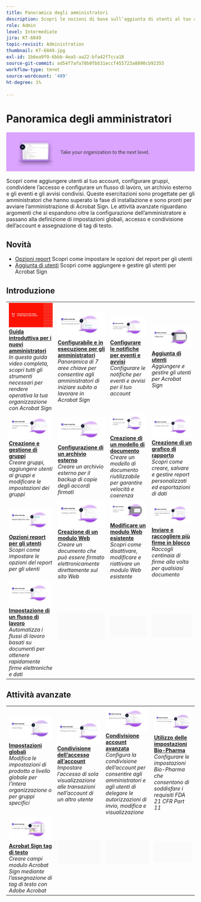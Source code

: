 ```yaml
---
title: Panoramica degli amministratori
description: Scopri le nozioni di base sull’aggiunta di utenti al tuo account, la configurazione di gruppi, la condivisione dell’accesso e l’impostazione di un flusso di lavoro, un archivio esterno, eventi e avvisi condivisi
role: Admin
level: Intermediate
jira: KT-6849
topic-revisit: Administration
thumbnail: KT-6849.jpg
exl-id: 1b6ea9f0-6bbb-4ea5-aa22-bfa42f7cca18
source-git-commit: ad54f7afa78b0fbb31eccf455723a8890cb92355
workflow-type: tm+mt
source-wordcount: '489'
ht-degree: 1%

---
```


# Panoramica degli amministratori

![Immagine Amministratori Sign](../assets/Hero-Admin.png)

Scopri come aggiungere utenti al tuo account, configurare gruppi, condividere l’accesso e configurare un flusso di lavoro, un archivio esterno e gli eventi e gli avvisi condivisi. Queste esercitazioni sono progettate per gli amministratori che hanno superato la fase di installazione e sono pronti per avviare l’amministrazione di Acrobat Sign. Le attività avanzate riguardano argomenti che si espandono oltre la configurazione dell’amministratore e passano alla definizione di impostazioni globali, accesso e condivisione dell’account e assegnazione di tag di testo.

## Novità

* [Opzioni report](report-options.md)
Scopri come impostare le opzioni del report per gli utenti
* [Aggiunta di utenti](add-users-to-your-account.md)
Scopri come aggiungere e gestire gli utenti per Acrobat Sign

## Introduzione

<table style="table-layout:fixed">
<tr>
  <td>
    <a href="get-started-admin.md">
      <img alt="Guida introduttiva per i nuovi amministratori" src="../assets/Gettingstartedadmin_1280.png" />
    </a>
    <div>
    <a href="get-started-admin.md"><strong>Guida introduttiva per i nuovi amministratori</strong></a>
    </div>
    <em>In questa guida video completa, scopri tutti gli strumenti necessari per rendere operativa la tua organizzazione con Acrobat Sign</em>
    <br>
  </td>
  <td>
    <a href="up-and-running-admin.md">
      <img alt="Installazione e funzionamento per gli amministratori" src="../assets/Up-Running.png" />
    </a>
    <div>
    <a href="up-and-running-admin.md"><strong>Configurabile e in esecuzione per gli amministratori</strong></a>
    </div>
    <em>Panoramica di 7 aree chiave per consentire agli amministratori di iniziare subito a lavorare in Acrobat Sign</em>
    <br>
  </td>
  <td>
    <a href="set-up-shared-events-and-alert.md">
      <img alt="Impostazione di eventi e avvisi condivisi" src="../assets/Notifications_1280.png" />
    </a>
    <div>
    <a href="set-up-shared-events-and-alert.md"><strong>Configurare le notifiche per eventi e avvisi</strong></a>
    </div>
    <em>Configurare le notifiche per eventi e avvisi per il tuo account</em>
    <br>
  </td>
  <td>
    <a href="add-users-to-your-account.md">
      <img alt="Aggiunta di utenti" src="../assets/Adding-Users.png" />
    </a>
    <div>
    <a href="add-users-to-your-account.md"><strong>Aggiunta di utenti</strong></a>
    </div>
    <em>Aggiungere e gestire gli utenti per Acrobat Sign</em>
    <br>
  </td>
</tr>
<tr>
 <td>
    <a href="create-and-manage-groups.md">
      <img alt="Creazione e gestione dei gruppi" src="../assets/Creating-Groups.png" />
    </a>
    <div>
    <a href="create-and-manage-groups.md"><strong>Creazione e gestione di gruppi</strong></a>
    </div>
    <em>Creare gruppi, aggiungere utenti ai gruppi e modificare le impostazioni dei gruppi</em>
    <br>
  </td>
  <td>
    <a href="set-up-your-external-archive.md">
      <img alt="Configurazione di un archivio esterno" src="../assets/ExternalArchive.png" />
    </a>
    <div>
    <a href="set-up-your-external-archive.md"><strong>Configurazione di un archivio esterno</strong></a>
    </div>
    <em>Creare un archivio esterno per il backup di copie degli accordi firmati</em>
    <br>
  </td>
  <td>
    <a href="../sign-advanced-users/create-a-template.md">
      <img alt="Creazione di un modello di documento" src="../assets/Template.png" />
    </a>
    <div>
    <a href="../sign-advanced-users/create-a-template.md"><strong>Creazione di un modello di documento</strong></a>
    </div>
    <em>Creare un modello di documento riutilizzabile per garantire velocità e coerenza</em>
    <br>
  </td>
  <td>
    <a href="create-a-report.md">
      <img alt="Creazione di un grafico di rapporto" src="../assets/Reportchart.png" />
    </a>
    <div>
    <a href="create-a-report.md"><strong>Creazione di un grafico di rapporto</strong></a>
    </div>
    <em>Scopri come creare, salvare e gestire report personalizzati ed esportazioni di dati</em>
    <br>
  </td>
</tr>
<tr>
  <td>
    <a href="report-options.md">
      <img alt="Opzioni report per gli utenti" src="../assets/report-options.png" />
    </a>
    <div>
    <a href="report-options.md"><strong>Opzioni report per gli utenti</strong></a>
    </div>
    <em>Scopri come impostare le opzioni del report per gli utenti</em>
    <br>
  </td>
  <td>
    <a href="../sign-advanced-users/webform.md">
      <img alt="Creazione di un modulo Web" src="../assets/Webform.png" />
    </a>
    <div>
    <a href="../sign-advanced-users/webform.md"><strong>Creazione di un modulo Web</strong></a>
    </div>
    <em>Creare un documento che può essere firmato elettronicamente direttamente sul sito Web</em>
    <br>
  </td>
  <td>
    <a href="../sign-advanced-users/modify-webform.md">
      <img alt="Modificare un modulo Web esistente" src="../assets/Modifywebform.png" />
    </a>
    <div>
    <a href="../sign-advanced-users/modify-webform.md"><strong>Modificare un modulo Web esistente</strong></a>
    </div>
    <em>Scopri come disattivare, modificare e riattivare un modulo Web esistente</em>
    <br>
  </td>
  <td>
    <a href="../sign-advanced-users/megasign.md">
      <img alt="Inviare e raccogliere più firme in blocco" src="../assets/Megasign.png" />
    </a>
    <div>
    <a href="../sign-advanced-users/megasign.md"><strong>Inviare e raccogliere più firme in blocco</strong></a>
    </div>
    <em>Raccogli centinaia di firme alla volta per qualsiasi documento</em>
    <br>
  </td>
</tr>
<tr>
  <td>
    <a href="building-a-custom-workflow.md">
      <img alt="Impostazione di un flusso di lavoro" src="../assets/BuildingWorkflow.png" />
    </a>
    <div>
    <a href="building-a-custom-workflow.md"><strong>Impostazione di un flusso di lavoro</strong></a>
    </div>
    <em>Automatizza i flussi di lavoro basati su documenti per ottenere rapidamente firme elettroniche e dati</em>
    <br>
  </td>
  <td>
    <img alt="Spaziatore" src="../assets/Grayspacer.png" />
    <div>
    <br>
  </td>
  <td>
    <img alt="Spaziatore" src="../assets/Grayspacer.png" />
    <div>
    <br>
  </td>
  <td>
    <img alt="Spaziatore" src="../assets/Grayspacer.png" />
    <div>
    <br>
  </td>
</table>

## Attività avanzate

<table style="table-layout:fixed">
<tr>
  <td>
    <a href="learn-about-global-settings.md">
      <img alt="Impostazioni globali" src="../assets/GlobalSettings_1280.png">
    </a>
    <div>
    <a href="learn-about-global-settings.md"><strong>Impostazioni globali</strong></a>
    </div>
    <em>Modifica le impostazioni di prodotto a livello globale per l’intera organizzazione o per gruppi specifici</em>
    <br>
  </td>
  <td>
    <a href="share-account-access.md">
      <img alt="Condivisione dell’accesso all’account" src="../assets/SharingAccess.png" />
    </a>  
    <div>
    <a href="share-account-access.md"><strong>Condivisione dell’accesso all’account</strong></a>
    </div>
    <em>Impostare l’accesso di sola visualizzazione alle transazioni nell’account di un altro utente</em>
    <br>
  </td>
  <td>
    <a href="advanced-account-sharing.md">
      <img alt="Condivisione account avanzata" src="../assets/AdvancedSharing_1280.png" />
    </a>
    <div>
    <a href="advanced-account-sharing.md"><strong>Condivisione account avanzata</strong></a>
    </div>
    <em>Configura la condivisione dell’account per consentire agli amministratori e agli utenti di delegare le autorizzazioni di invio, modifica e visualizzazione</em>
    <br>
  </td>
  <td>
    <a href="use-bio-pharma-settings.md">
      <img alt="Utilizzo delle impostazioni Bio-Pharma" src="../assets/Bio_1280.png" />
    </a>
    <div>
    <a href="use-bio-pharma-settings.md"><strong>Utilizzo delle impostazioni Bio-Pharma</strong></a>
    </div>
    <em>Configurare le impostazioni Bio-Pharma che consentono di soddisfare i requisiti FDA 21 CFR Part 11</em>
    <br>
  </td> 
</tr>
<tr>
   <td>
     <a href="../sign-advanced-users/adobe-sign-text-tagging.md">
      <img alt="Acrobat Sign tag di testo" src="../assets/Text-Tagging.png" />
    </a>
    <div>
    <a href="../sign-advanced-users/adobe-sign-text-tagging.md"><strong>Acrobat Sign tag di testo</strong></a>
    <div>
    <em>Creare campi modulo Acrobat Sign mediante l’assegnazione di tag di testo con Adobe Acrobat</em>
    <br>
  </td>
  <td>
    <img alt="Spaziatore" src="../assets/Grayspacer.png" />
    <div>
    <br>
  </td>
  <td>
    <img alt="Spaziatore" src="../assets/Grayspacer.png" />
    <div>
    <br>
  </td>
  <td>
    <img alt="Spaziatore" src="../assets/Grayspacer.png" />
    <div>
    <br>
  </td>
</tr>
</table>
